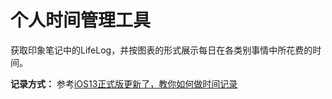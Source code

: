 # 个人时间管理工具

获取印象笔记中的LifeLog，并按图表的形式展示每日在各类别事情中所花费的时间。

**记录方式：** 参考[iOS13正式版更新了，教你如何做时间记录](<https://juejin.im/post/5d846ee7f265da03940243b6>)

